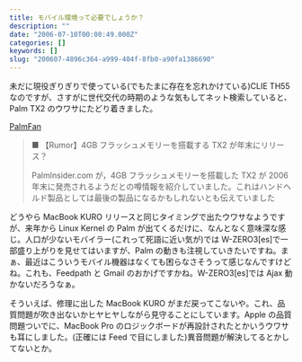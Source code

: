 ```yaml
---
title: モバイル環境って必要でしょうか？
description: ""
date: "2006-07-10T00:00:49.000Z"
categories: []
keywords: []
slug: "200607-4896c364-a999-404f-8fb0-a90fa1386690"
---
```


未だに現役ぎりぎりで使っている(でもたまに存在を忘れかけている)CLIE TH55 なのですが、さすがに世代交代の時期のような気もしてネット検索していると、Palm TX2 のウワサにたどり着きました。

[PalmFan](http://www.palmfan.com/old_news/2006-05-2.phtml)

> ■ 【Rumor】4GB フラッシュメモリーを搭載する TX2 が年末にリリース？
>
> PalmInsider.com が，4GB フラッシュメモリーを搭載した TX2 が 2006 年末に発売されるようだとの噂情報を紹介していました。これはハンドヘルド製品としては最後の製品になるかもしれないとも伝えていました

どうやら MacBook KURO リリースと同じタイミングで出たウワサなようですが、来年から Linux Kernel の Palm が出てくるだけに、なんとなく意味深な感じ。人口が少ないモバイラー(これって死語に近い気が)では W-ZERO3\[es\]で一部盛り上がりを見せてはいますが、Palm の動きも注視していきたいですね。まぁ、最近はこういうモバイル機器はなくても困らなさそうって感じなんですけどね。これも、Feedpath と Gmail のおかげですかね。W-ZERO3\[es\]では Ajax 動かないだろうなぁ。

そういえば、修理に出した MacBook KURO がまだ戻ってこないや。これ、品質問題が吹き出ないかヒヤヒヤしながら見守ることにしています。Apple の品質問題ついでに、MacBook Pro のロジックボードが再設計されたとかいうウワサも耳にしました。(正確には Feed で目にしました)異音問題が解決してるとかしてないとか。
